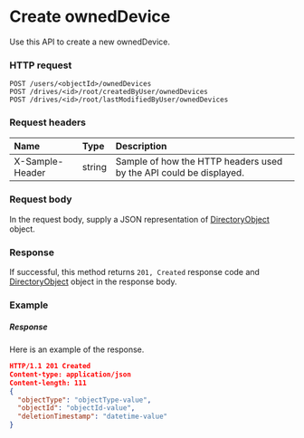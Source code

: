 # Create ownedDevice

Use this API to create a new ownedDevice.
### HTTP request
```http
POST /users/<objectId>/ownedDevices
POST /drives/<id>/root/createdByUser/ownedDevices
POST /drives/<id>/root/lastModifiedByUser/ownedDevices

```
### Request headers
| Name       | Type | Description|
|:---------------|:--------|:----------|
| X-Sample-Header  | string  | Sample of how the HTTP headers used by the API could be displayed.|

### Request body
In the request body, supply a JSON representation of [DirectoryObject](../resources/directoryobject.md) object.


### Response
If successful, this method returns `201, Created` response code and [DirectoryObject](../resources/directoryobject.md) object in the response body.

### Example
##### Response
Here is an example of the response.
```json
HTTP/1.1 201 Created
Content-type: application/json
Content-length: 111
{
  "objectType": "objectType-value",
  "objectId": "objectId-value",
  "deletionTimestamp": "datetime-value"
}
```

<!-- uuid: e70b21b1-a4c0-4ee8-8023-889d3a1822dd
2015-10-12 21:30:01 UTC -->